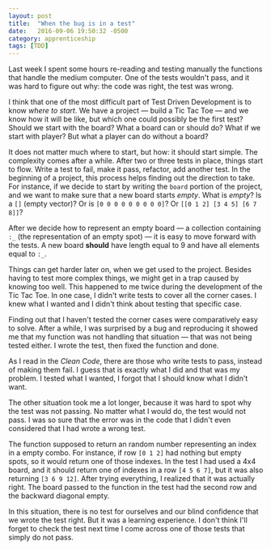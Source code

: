 ```yaml
---
layout: post
title:  "When the bug is in a test"
date:   2016-09-06 19:50:32 -0500
category: apprenticeship
tags: [TDD]
---
```


Last week I spent some hours re-reading and testing manually the functions that handle the medium computer. One of the tests wouldn't pass, and it was hard to figure out why: the code was right, the test was wrong. <!--more-->

I think that one of the most difficult part of Test Driven Development is to know *where to start*. We have a project &mdash; build a Tic Tac Toe &mdash; and we know how it will be like, but which one could possibly be the first test? Should we start with the board? What a board can or should do? What if we start with player? But what a player can do without a board?

It does not matter much where to start, but how: it should start simple. The complexity comes after a while. After two or three tests in place, things start to flow. Write a test to fail, make it pass, refactor, add another test. In the beginning of a project, this process helps finding out the direction to take. For instance, if we decide to start by writing the `board` portion of the project, and we want to make sure that a new board starts *empty*. What is *empty*? Is a `[]` (empty vector)? Or is `[0 0 0 0 0 0 0 0 0]`? Or `[[0 1 2] [3 4 5] [6 7 8]]`?

After we decide how to represent an empty board &mdash; a collection containing `:_` (the representation of an empty spot) &mdash; it is easy to move forward with the tests. A new board **should** have length equal to 9 and have all elements equal to `:_`.

Things can get harder later on, when we get used to the project. Besides having to test more complex things, we might get in a trap caused by knowing too well. This happened to me twice during the development of the Tic Tac Toe. In one case, I didn't write tests to cover all the corner cases. I knew what I wanted and I didn't think about testing that specific case.

Finding out that I haven't tested the corner cases were comparatively easy to solve. After a while, I was surprised by a bug and reproducing it showed me that my function was not handling that situation &mdash; that was not being tested either. I wrote the test, then fixed the function and done.

As I read in the *Clean Code*, there are those who write tests to pass, instead of making them fail. I guess that is exactly what I did and that was my problem. I tested what I wanted, I forgot that I should know what I didn't want.

The other situation took me a lot longer, because it was hard to spot why the test was not passing. No matter what I would do, the test would not pass. I was so sure that the error was in the code that I didn't even considered that I had wrote a wrong test.

The function supposed to return an random number representing an index in a empty combo. For instance, if row `[0 1 2]` had nothing but empty spots, so it would return one of those indexes. In the test I had used a 4x4 board, and it should return one of indexes in a row `[4 5 6 7]`, but it was also returning `[3 6 9 12]`. After trying everything, I realized that it was actually right. The board passed to the function in the test had the second row and the backward diagonal empty.

In this situation, there is no test for ourselves and our blind confidence that we wrote the test right. But it was a learning experience. I don't think I'll forget to check the test next time I come across one of those tests that simply do not pass.
